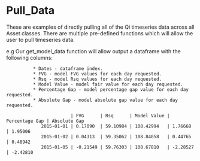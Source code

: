 # Pull_Data

These are examples of directly pulling all of the Qi timeseries data across all Asset classes. There are multiple pre-defined functions which will allow the user to pull timeseries data.

e.g
Our get_model_data function will allow output a dataframe with the following columns:

              * Dates - dataframe index. 
              * FVG - model FVG values for each day requested. 
              * Rsq - model Rsq values for each day requested.
              * Model Value - model fair value for each day requested.
              * Percentage Gap - model percentage gap value for each day requested. 
              * Absolute Gap - model absolute gap value for each day requested. 

                            | FVG      | Rsq      | Model Value | Percentage Gap | Absolute Gap
                 2015-01-01 | 0.17090  | 59.10984 | 108.42994   | 1.76668        | 1.95006
                 2015-01-02 | 0.04313  | 59.35062 | 108.84058   | 0.44765        | 0.48942
                 2015-01-05 | -0.21549 | 59.76303 | 108.67810   | -2.28527       | -2.42810   
 
